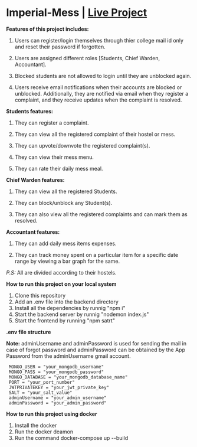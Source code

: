 # Imperial-Mess  | [Live Project](https://effulgent-starship-a1aec5.netlify.app/)


**Features of this project includes:**

1. Users can register/login themselves through thier college mail id only and reset their password if forgotten.

2. Users are assigned different roles [Students, Chief Warden, Accountant].

3. Blocked students are not allowed to login until they are unblocked again.

4. Users receive email notifications when their accounts are blocked or unblocked. Additionally, they are notified via email when they register a complaint, and they receive updates when the complaint is resolved.

**Students features:**

1. They can register a complaint.

2. They can view all the registered complaint of their hostel or mess.

3. They can upvote/downvote the registered complaint(s).

4. They can view their mess menu.

5. They can rate their daily mess meal.

**Chief Warden features:**

1. They can view all the registered Students.

2. They can block/unblock any Student(s).

3. They can also view all the registered complaints and can mark them as resolved.

**Accountant features:**

1. They can add daily mess items expenses.

2. They can track money spent on a particular item for a specific date range by viewing a bar graph for the same.

_P.S:_ All are divided according to their hostels.

**How to run this project on your local system**

1. Clone this repository
2. Add an .env file into the backend directory
3. Install all the dependencies by runnig "npm i"
4. Start the backend server by runnig "nodemon index.js"
5. Start the frontend by running "npm satrt"

**.env file structure**

**Note:** adminUsername and adminPassword is used for sending the mail in case of forgot password and adminPassword can be obtained by the App Password from the adminUsername gmail account.
```
 MONGO_USER = "your_mongodb_username"
 MONGO_PASS = "your_mongodb_password"
 MONGO_DATABASE = "your_mongodb_database_name"
 PORT = "your_port_number"
 JWTPRIVATEKEY = "your_jwt_private_key"
 SALT = "your_salt_value"
 adminUsername = "your_admin_username"
 adminPassword = "your_admin_password"
```

**How to run this project using docker**

1. Install the docker
2. Run the docker deamon
3. Run the command docker-compose up --build
